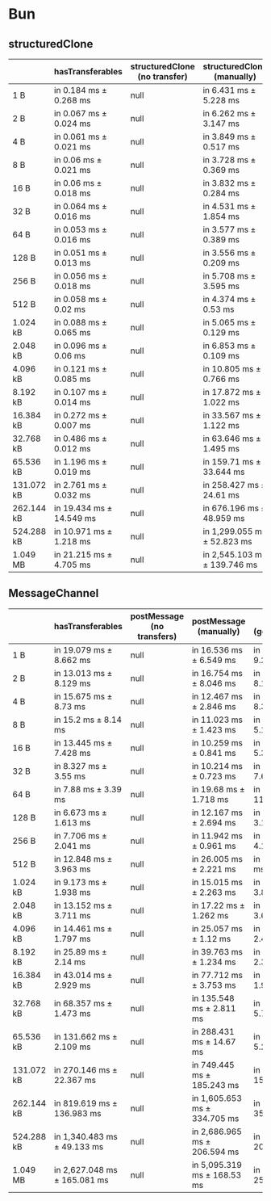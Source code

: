 # Bun

## structuredClone

|            | hasTransferables         | structuredClone (no transfer) | structuredClone (manually)   | structuredClone (getTransferable*) | structuredClone (getTransferables) |
| ---------- | ------------------------ | ----------------------------- | ---------------------------- | ---------------------------------- | ---------------------------------- |
| 1 B        | in 0.184 ms ± 0.268 ms   | null                          | in 6.431 ms ± 5.228 ms       | in 8.679 ms ± 4.567 ms             | in 4.264 ms ± 0.771 ms             |
| 2 B        | in 0.067 ms ± 0.024 ms   | null                          | in 6.262 ms ± 3.147 ms       | in 6.968 ms ± 3.014 ms             | in 4.045 ms ± 0.549 ms             |
| 4 B        | in 0.061 ms ± 0.021 ms   | null                          | in 3.849 ms ± 0.517 ms       | in 4.015 ms ± 0.611 ms             | in 4.03 ms ± 0.583 ms              |
| 8 B        | in 0.06 ms ± 0.021 ms    | null                          | in 3.728 ms ± 0.369 ms       | in 5.422 ms ± 3.349 ms             | in 10.574 ms ± 3.195 ms            |
| 16 B       | in 0.06 ms ± 0.018 ms    | null                          | in 3.832 ms ± 0.284 ms       | in 3.956 ms ± 0.495 ms             | in 4.794 ms ± 2.081 ms             |
| 32 B       | in 0.064 ms ± 0.016 ms   | null                          | in 4.531 ms ± 1.854 ms       | in 11.598 ms ± 9.716 ms            | in 4.2 ms ± 0.993 ms               |
| 64 B       | in 0.053 ms ± 0.016 ms   | null                          | in 3.577 ms ± 0.389 ms       | in 4.067 ms ± 0.531 ms             | in 4.026 ms ± 0.718 ms             |
| 128 B      | in 0.051 ms ± 0.013 ms   | null                          | in 3.556 ms ± 0.209 ms       | in 3.907 ms ± 0.156 ms             | in 6.284 ms ± 5.119 ms             |
| 256 B      | in 0.056 ms ± 0.018 ms   | null                          | in 5.708 ms ± 3.595 ms       | in 4.449 ms ± 0.113 ms             | in 4.261 ms ± 0.166 ms             |
| 512 B      | in 0.058 ms ± 0.02 ms    | null                          | in 4.374 ms ± 0.53 ms        | in 7.642 ms ± 4.357 ms             | in 13.444 ms ± 4.432 ms            |
| 1.024 kB   | in 0.088 ms ± 0.065 ms   | null                          | in 5.065 ms ± 0.129 ms       | in 7.143 ms ± 0.135 ms             | in 8.022 ms ± 3.019 ms             |
| 2.048 kB   | in 0.096 ms ± 0.06 ms    | null                          | in 6.853 ms ± 0.109 ms       | in 12.464 ms ± 2.44 ms             | in 10.025 ms ± 0.122 ms            |
| 4.096 kB   | in 0.121 ms ± 0.085 ms   | null                          | in 10.805 ms ± 0.766 ms      | in 19.313 ms ± 1.176 ms            | in 16.762 ms ± 0.424 ms            |
| 8.192 kB   | in 0.107 ms ± 0.014 ms   | null                          | in 17.872 ms ± 1.022 ms      | in 37.137 ms ± 3.196 ms            | in 29.731 ms ± 0.223 ms            |
| 16.384 kB  | in 0.272 ms ± 0.007 ms   | null                          | in 33.567 ms ± 1.122 ms      | in 69.761 ms ± 2.916 ms            | in 61.185 ms ± 0.613 ms            |
| 32.768 kB  | in 0.486 ms ± 0.012 ms   | null                          | in 63.646 ms ± 1.495 ms      | in 133.304 ms ± 6.569 ms           | in 112.777 ms ± 0.584 ms           |
| 65.536 kB  | in 1.196 ms ± 0.019 ms   | null                          | in 159.71 ms ± 33.644 ms     | in 256.81 ms ± 0.677 ms            | in 224.499 ms ± 0.549 ms           |
| 131.072 kB | in 2.761 ms ± 0.032 ms   | null                          | in 258.427 ms ± 24.61 ms     | in 515.147 ms ± 1.611 ms           | in 441.465 ms ± 2.62 ms            |
| 262.144 kB | in 19.434 ms ± 14.549 ms | null                          | in 676.196 ms ± 48.959 ms    | in 1,300.461 ms ± 69.248 ms        | in 1,102.166 ms ± 106.86 ms        |
| 524.288 kB | in 10.971 ms ± 1.218 ms  | null                          | in 1,299.055 ms ± 52.823 ms  | in 2,335.266 ms ± 63.927 ms        | in 2,006.639 ms ± 110.118 ms       |
| 1.049 MB   | in 21.215 ms ± 4.705 ms  | null                          | in 2,545.103 ms ± 139.746 ms | in 4,609.38 ms ± 90.024 ms         | in 3,960.874 ms ± 152.793 ms       |

## MessageChannel

|            | hasTransferables             | postMessage (no transfers) | postMessage (manually)       | postMessage (getTransferable*) | postMessage (getTransferables) |
| ---------- | ---------------------------- | -------------------------- | ---------------------------- | ------------------------------ | ------------------------------ |
| 1 B        | in 19.079 ms ± 8.662 ms      | null                       | in 16.536 ms ± 6.549 ms      | in 18.416 ms ± 9.236 ms        | in 16.602 ms ± 4.927 ms        |
| 2 B        | in 13.013 ms ± 8.129 ms      | null                       | in 16.754 ms ± 8.046 ms      | in 17.515 ms ± 8.146 ms        | in 17.596 ms ± 4.128 ms        |
| 4 B        | in 15.675 ms ± 8.73 ms       | null                       | in 12.467 ms ± 2.846 ms      | in 16.959 ms ± 8.378 ms        | in 14.187 ms ± 3.854 ms        |
| 8 B        | in 15.2 ms ± 8.14 ms         | null                       | in 11.023 ms ± 1.423 ms      | in 15.042 ms ± 5.157 ms        | in 11.451 ms ± 1.375 ms        |
| 16 B       | in 13.445 ms ± 7.428 ms      | null                       | in 10.259 ms ± 0.841 ms      | in 14.782 ms ± 5.361 ms        | in 10.678 ms ± 1.203 ms        |
| 32 B       | in 8.327 ms ± 3.55 ms        | null                       | in 10.214 ms ± 0.723 ms      | in 16.071 ms ± 7.621 ms        | in 10.555 ms ± 1.12 ms         |
| 64 B       | in 7.88 ms ± 3.39 ms         | null                       | in 19.68 ms ± 1.718 ms       | in 27.273 ms ± 11.787 ms       | in 19.913 ms ± 1.282 ms        |
| 128 B      | in 6.673 ms ± 1.613 ms       | null                       | in 12.167 ms ± 2.694 ms      | in 14.103 ms ± 3.189 ms        | in 11.746 ms ± 1.583 ms        |
| 256 B      | in 7.706 ms ± 2.041 ms       | null                       | in 11.942 ms ± 0.961 ms      | in 15.917 ms ± 4.169 ms        | in 11.949 ms ± 1.403 ms        |
| 512 B      | in 12.848 ms ± 3.963 ms      | null                       | in 26.005 ms ± 2.221 ms      | in 30.3 ms ± 5.069 ms          | in 27.613 ms ± 2.354 ms        |
| 1.024 kB   | in 9.173 ms ± 1.938 ms       | null                       | in 15.015 ms ± 2.263 ms      | in 18.819 ms ± 3.839 ms        | in 15.371 ms ± 1.524 ms        |
| 2.048 kB   | in 13.152 ms ± 3.711 ms      | null                       | in 17.22 ms ± 1.262 ms       | in 31.796 ms ± 3.665 ms        | in 20.14 ms ± 1.265 ms         |
| 4.096 kB   | in 14.461 ms ± 1.797 ms      | null                       | in 25.057 ms ± 1.12 ms       | in 39.737 ms ± 2.41 ms         | in 30.667 ms ± 1.463 ms        |
| 8.192 kB   | in 25.89 ms ± 2.14 ms        | null                       | in 39.763 ms ± 1.234 ms      | in 61.455 ms ± 2.385 ms        | in 51.528 ms ± 1.268 ms        |
| 16.384 kB  | in 43.014 ms ± 2.929 ms      | null                       | in 77.712 ms ± 3.753 ms      | in 109.817 ms ± 1.94 ms        | in 99.923 ms ± 3.378 ms        |
| 32.768 kB  | in 68.357 ms ± 1.473 ms      | null                       | in 135.548 ms ± 2.811 ms     | in 210.818 ms ± 5.71 ms        | in 192.736 ms ± 8.681 ms       |
| 65.536 kB  | in 131.662 ms ± 2.109 ms     | null                       | in 288.431 ms ± 14.67 ms     | in 392.011 ms ± 5.27 ms        | in 354.352 ms ± 2.376 ms       |
| 131.072 kB | in 270.146 ms ± 22.367 ms    | null                       | in 749.445 ms ± 185.243 ms   | in 1,031.407 ms ± 156.421 ms   | in 981.144 ms ± 149.438 ms     |
| 262.144 kB | in 819.619 ms ± 136.983 ms   | null                       | in 1,605.653 ms ± 334.705 ms | in 2,152.596 ms ± 355.842 ms   | in 1,989.032 ms ± 267.13 ms    |
| 524.288 kB | in 1,340.483 ms ± 49.133 ms  | null                       | in 2,686.965 ms ± 206.594 ms | in 3,837.957 ms ± 202.212 ms   | in 3,572.606 ms ± 254.353 ms   |
| 1.049 MB   | in 2,627.048 ms ± 165.081 ms | null                       | in 5,095.319 ms ± 168.53 ms  | in 7,319.382 ms ± 250.11 ms    | in 7,088.668 ms ± 429.482 ms   |